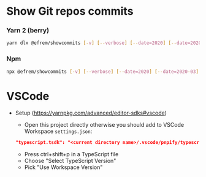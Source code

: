 # Show Git repos commits

### Yarn 2 (berry)

```bash
yarn dlx @efrem/showcommits [-v] [--verbose] [--date=2020] [--date=2020-03]
```

### Npm

```bash
npx @efrem/showcommits [-v] [--verbose] [--date=2020] [--date=2020-03]
```

# VSCode

- Setup (<https://yarnpkg.com/advanced/editor-sdks#vscode>)

  - Open this project directly otherwise you should add to VSCode Workspace `settings.json`:

  ```json
  "typescript.tsdk": "<current directory name>/.vscode/pnpify/typescript/lib"
  ```

  - Press ctrl+shift+p in a TypeScript file
  - Choose "Select TypeScript Version"
  - Pick "Use Workspace Version"
